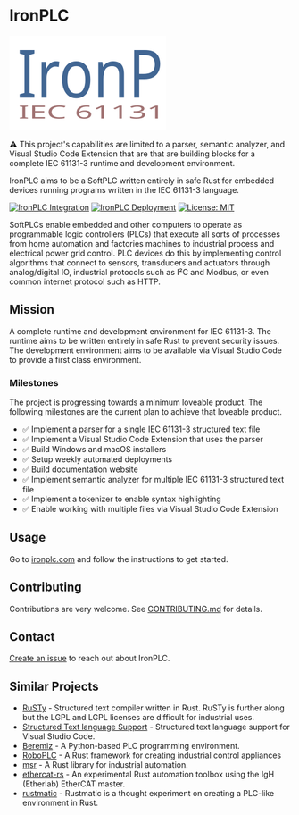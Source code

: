 # IronPLC

![](docs/images/banner.svg)

⚠ This project's capabilities are limited to a parser, semantic analyzer, and
Visual Studio Code Extension that are that are building blocks for a complete
IEC 61131-3 runtime and development environment.

IronPLC aims to be a SoftPLC written entirely in safe Rust for embedded
devices running programs written in the IEC 61131-3 language.

[![IronPLC Integration](https://github.com/ironplc/ironplc/actions/workflows/integration.yaml/badge.svg)](https://github.com/ironplc/ironplc/actions/workflows/integration.yaml)
[![IronPLC Deployment](https://github.com/ironplc/ironplc/actions/workflows/deployment.yaml/badge.svg)](https://github.com/ironplc/ironplc/actions/workflows/deployment.yaml)
[![License: MIT](https://img.shields.io/badge/License-MIT-green.svg)](https://opensource.org/licenses/MIT)

SoftPLCs enable embedded and other computers to operate as programmable logic
controllers (PLCs) that execute all sorts of processes from home automation
and factories machines to industrial process and electrical power grid control.
PLC devices do this by implementing control algorithms that connect to sensors,
transducers and actuators through analog/digital IO, industrial protocols such as
I²C and Modbus, or even common internet protocol such as HTTP.

## Mission

A complete runtime and development environment for IEC 61131-3. The runtime aims
to be written entirely in safe Rust to prevent security issues. The development
environment aims to be available via Visual Studio Code to provide
a first class environment.

### Milestones

The project is progressing towards a minimum loveable product. The following
milestones are the current plan to achieve that loveable product.

* ✅ Implement a parser for a single IEC 61131-3 structured text file
* ✅ Implement a Visual Studio Code Extension that uses the parser
* ✅ Build Windows and macOS installers
* ✅ Setup weekly automated deployments
* ✅ Build documentation website
* ✅ Implement semantic analyzer for multiple IEC 61131-3 structured text file
* ✅ Implement a tokenizer to enable syntax highlighting
* ✅ Enable working with multiple files via Visual Studio Code Extension

## Usage

Go to [ironplc.com](https://www.ironplc.com) and follow the instructions
to get started.

## Contributing

Contributions are very welcome. See [CONTRIBUTING.md](CONTRIBUTING.md) for details.

## Contact

[Create an issue](https://github.com/ironplc/ironplc/issues/new/choose) to reach out about IronPLC.

## Similar Projects

* [RuSTy](https://github.com/PLC-lang/rusty) - Structured text compiler written in Rust. RuSTy is further along but the LGPL and LGPL licenses are difficult for industrial uses.
* [Structured Text language Support](https://github.com/Serhioromano/vscode-st) - Structured text language support for Visual Studio Code.
* [Beremiz](https://beremiz.org/) - A Python-based PLC programming environment.
* [RoboPLC](https://github.com/roboplc/roboplc/) - A Rust framework for creating industrial control appliances
* [msr](https://github.com/slowtec/msr) - A Rust library for industrial automation.
* [ethercat-rs](https://github.com/birkenfeld/ethercat-rs) - An experimental Rust automation toolbox using the IgH (Etherlab) EtherCAT master.
* [rustmatic](https://github.com/NOP0/rustmatic) - Rustmatic is a thought experiment on creating a PLC-like environment in Rust.
